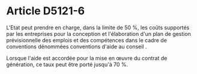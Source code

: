# Article D5121-6

L'Etat peut prendre en charge, dans la limite de 50 %, les coûts supportés par les entreprises pour la conception et l'élaboration d'un plan de gestion prévisionnelle des emplois et des compétences dans le cadre de conventions dénommées conventions d'aide au conseil .

Lorsque l'aide est accordée pour la mise en œuvre du contrat de génération, ce taux peut être porté jusqu'à 70 %.